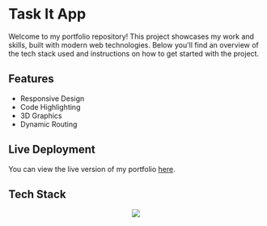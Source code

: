 <h1>Task It App</h1>
Welcome to my portfolio repository! This project showcases my work and skills, built with modern web technologies. Below you'll find an overview of the tech stack used and instructions on how to get started with the project.

<h2>Features</h2>
<ul>
  <li>Responsive Design </li>
  <li>Code Highlighting</li>
  <li>3D Graphics</li>
  <li>Dynamic Routing</li>
</ul>

## Live Deployment

You can view the live version of my portfolio [here](https://www.blondymartinez.dev/). 

<h2>Tech Stack</h2>
<p align="center">
  <a href="https://skillicons.dev">
    <img src="https://skillicons.dev/icons?i=html,css,js,bootstrap,react,threejs" />
  </a>
</p>
